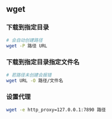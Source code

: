 <!--
 * @Description: 
 * @Version: 1.0
 * @Author: DaLao
 * @Email: dalao_li@163.com
 * @Date: 2022-01-03 00:55:15
 * @LastEditors: dalao
 * @LastEditTime: 2022-04-17 09:37:20
-->

## wget


### 下载到指定目录


```sh
# 会自动创建路径
wget -P 路径 URL
```


### 下载到指定目录指定文件名


```sh
# 若路径未创建会报错
wget URL -O 路径/文件名
```



### 设置代理

```sh
wget -e http_proxy=127.0.0.1:7890 路径
```
